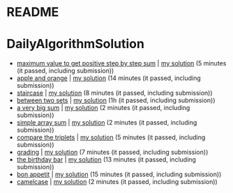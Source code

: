 # README

# DailyAlgorithmSolution

- [maximum value to get positive step by step sum](https://leetcode.com/problems/minimum-value-to-get-positive-step-by-step-sum/) | [my solution](https://github.com/ThallyssonKlein/DailyAlgorithmSolution/blob/master/maximum_value_to_get_positive_step_by_step_sum/solution.py) (5 minutes (it passed, including submission))
- [apple and orange](https://www.hackerrank.com/challenges/apple-and-orange/problem?isFullScreen=true) | [my solution](https://github.com/ThallyssonKlein/DailyAlgorithmSolution/blob/master/apple_and_orange/solution.py) (14 minutes (it passed, including submission))
- [staircase](https://www.hackerrank.com/challenges/staircase/problem?isFullScreen=true) | [my solution](https://github.com/ThallyssonKlein/DailyAlgorithmSolution/blob/master/staircase/solution.py) (8 minutes (it passed, including submission))
- [between two sets](https://www.hackerrank.com/challenges/between-two-sets/problem?isFullScreen=true) | [my solution](https://github.com/ThallyssonKlein/DailyAlgorithmSolution/tree/master/between-two-sets) (1h (it passed, including submission))
- [a very big sum](https://www.hackerrank.com/challenges/a-very-big-sum/problem?isFullScreen=true) | [my solution](https://github.com/ThallyssonKlein/DailyAlgorithmSolution/blob/master/a_very_big_sum/solution.py) (2 minutes (it passed, including submission))
- [simple array sum](https://www.hackerrank.com/challenges/simple-array-sum/problem?isFullScreen=true) | [my solution](https://github.com/ThallyssonKlein/DailyAlgorithmSolution/blob/master/simple_array_sum/solution.py) (2 minutes (it passed, including submission))
- [compare the triplets](https://www.hackerrank.com/challenges/compare-the-triplets/problem?isFullScreen=true) | [my solution](https://github.com/ThallyssonKlein/DailyAlgorithmSolution/blob/master/compare_the_triplets/solution.py) (5 minutes (it passed, including submission))
- [grading](https://www.hackerrank.com/challenges/grading/problem?isFullScreen=true) | [my solution](https://github.com/ThallyssonKlein/DailyAlgorithmSolution/blob/master/grading/solution.py) (7 minutes (it passed, including submission))
- [the birthday bar](https://www.hackerrank.com/challenges/the-birthday-bar/problem?isFullScreen=true) | [my solution](https://github.com/ThallyssonKlein/DailyAlgorithmSolution/blob/master/the_birthday_bar/solution.py) (13 minutes (it passed, including submission))
- [bon appetit](https://www.hackerrank.com/challenges/bon-appetit/problem?isFullScreen=true) | [my solution](https://github.com/ThallyssonKlein/DailyAlgorithmSolution/blob/master/bon_appetit/solution.py) (15 minutes (it passed, including submission))
- [camelcase](https://www.hackerrank.com/challenges/camelcase/problem?isFullScreen=true) | [my solution](https://github.com/ThallyssonKlein/DailyAlgorithmSolution/blob/master/camelcase/solution.py) (2 minutes (it passed, including submission))
